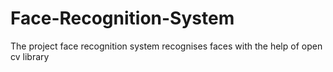 # Face-Recognition-System
The project face recognition system recognises faces with the help of open cv library
